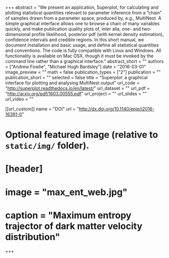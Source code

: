 +++
abstract = "We present an application, Superplot, for calculating and plotting statistical quantities relevant to parameter inference from a “chain” of samples drawn from a parameter space, produced by, e.g., MultiNest. A simple graphical interface allows one to browse a chain of many variables quickly, and make publication quality plots of, inter alia, one- and two-dimensional profile likelihood, posterior pdf (with kernel density estimation), confidence intervals and credible regions. In this short manual, we document installation and basic usage, and define all statistical quantities and conventions. The code is fully compatible with Linux and Windows. All functionality is available on Mac OSX, though it must be invoked by the command line rather than a graphical interface."
abstract_short = ""
authors = ["Andrew Fowlie", "Michael Hugh Bardsley"]
date = "2016-03-01"
image_preview = ""
math = false
publication_types = ["2"]
publication = ""
publication_short = ""
selected = false
title = "Superplot: a graphical interface for plotting and analysing MultiNest output"
url_code = "http://superplot.readthedocs.io/en/latest/"
url_dataset = ""
url_pdf = "http://arxiv.org/pdf/1603.00555.pdf"
url_project = ""
url_slides = ""
url_video = ""

[[url_custom]]
name = "DOI"
url = "http://dx.doi.org/10.1140/epjp/i2016-16391-0"

# Optional featured image (relative to `static/img/` folder).
# [header]
#   image = "max_ent_web.jpg"
#   caption = "Maximum entropy trajector of dark matter velocity distribution"

+++
